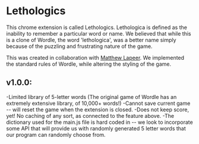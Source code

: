 # Lethologics 

This chrome extension is called Lethologics. Lethologica is defined as the inability to remember a particular word or name. We believed that while this is a clone of Wordle, the word 'lethologica', was a better name simply because of the puzzling and frustrating nature of the game.

This was created in collaboration with [Matthew Lapeer](https://github.com/matthewlapeer). We implemented the standard rules of Wordle, while altering the styling of the game.

## v1.0.0:
-Limited library of 5-letter words (The original game of Wordle has an extremely extensive library, of 10,000+ words!)
-Cannot save current game -- will reset the game when the extension is closed.
-Does not keep score, yet! No caching of any sort, as connected to the feature above.
-The dictionary used for the main.js file is hard coded in -- we look to incorporate some API that will provide us with randomly generated 5 letter words that our program can randomly choose from.
